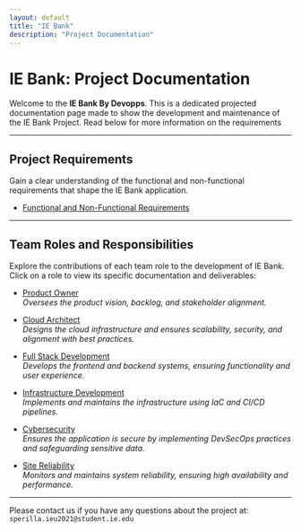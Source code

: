 ```yaml
---
layout: default
title: "IE Bank"
description: "Project Documentation"
---
```


# IE Bank: Project Documentation

Welcome to the **IE Bank By Devopps**. This is a dedicated projected documentation page made to show the development and maintenance of the IE Bank Project. Read below for more information on the requirements

---

## **Project Requirements**
Gain a clear understanding of the functional and non-functional requirements that shape the IE Bank application.

- [Functional and Non-Functional Requirements](requirements.md)

---

## **Team Roles and Responsibilities**
Explore the contributions of each team role to the development of IE Bank. Click on a role to view its specific documentation and deliverables:

- [Product Owner](product_owner.md)  
  *Oversees the product vision, backlog, and stakeholder alignment.*  

- [Cloud Architect](cloud_architect.md)  
  *Designs the cloud infrastructure and ensures scalability, security, and alignment with best practices.*  

- [Full Stack Development](fullstack.md)  
  *Develops the frontend and backend systems, ensuring functionality and user experience.*  

- [Infrastructure Development](infra_dev.md)  
  *Implements and maintains the infrastructure using IaC and CI/CD pipelines.*  

- [Cybersecurity](cybersecurity.md)  
  *Ensures the application is secure by implementing DevSecOps practices and safeguarding sensitive data.*  

- [Site Reliability](site_reliability.md)  
  *Monitors and maintains system reliability, ensuring high availability and performance.*  

<!-- TEAM, USE THIS LINE OF CODE TO ADD LINKS TO SECTION:
    - [SECTION NAME](section.file.md)
 -->

---

Please contact us if you have any questions about the project at: `sperilla.ieu2021@student.ie.edu`



